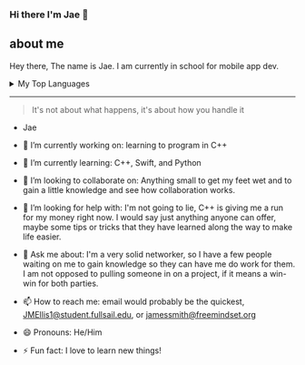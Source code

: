 ### Hi there I'm Jae 👋

<!--
<picture> 
 <source media="(prefers-color-scheme: dark)" srcset="https://github.com/Jae-Solow/Jae-Solow/blob/main/Jimmy%20neg.JPG">
 <source media="(prefers-color-scheme: light)" srcset="https://github.com/Jae-Solow/Jae-Solow/blob/main/PNG%20image.png">
 <img alt="Matrix Solow" src="https://github.com/Jae-Solow/Jae-Solow/blob/main/Matrix_Solow.PNG">
</picture>
-->

## about me
Hey there, The name is Jae. I am currently in school for mobile app dev.

<details>
<summary>My Top Languages</summary>
 
| Rank | Languages |
|-----:|-----------|
|     1| Python    |
|     2| C++       |
|     3| Swift     |

</details>

---
>It's not about what happens, it's about how you handle it
- Jae

- 🔭 I’m currently working on: learning to program in C++
- 🌱 I’m currently learning: C++, Swift, and Python
- 👯 I’m looking to collaborate on: Anything small to get my feet wet and to gain a little knowledge and see how collaboration works.
- 🤔 I’m looking for help with: I'm not going to lie, C++ is giving me a run for my money right now. I would say just anything anyone can offer, maybe some tips or tricks that they have learned along the way to make life easier.
- 💬 Ask me about: I'm a very solid networker, so I have a few people waiting on me to gain knowledge so they can have me do work for them. I am not opposed to pulling someone in on a project, if it means a win-win for both parties.
- 📫 How to reach me: email would probably be the quickest, JMEllis1@student.fullsail.edu, or jamessmith@freemindset.org
- 😄 Pronouns: He/Him
- ⚡ Fun fact: I love to learn new things!
<!-- Remember to finish github pages
-->
